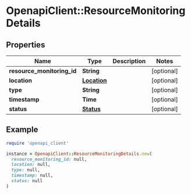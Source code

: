 # OpenapiClient::ResourceMonitoringDetails

## Properties

| Name | Type | Description | Notes |
| ---- | ---- | ----------- | ----- |
| **resource_monitoring_id** | **String** |  | [optional] |
| **location** | [**Location**](Location.md) |  | [optional] |
| **type** | **String** |  | [optional] |
| **timestamp** | **Time** |  | [optional] |
| **status** | [**Status**](Status.md) |  | [optional] |

## Example

```ruby
require 'openapi_client'

instance = OpenapiClient::ResourceMonitoringDetails.new(
  resource_monitoring_id: null,
  location: null,
  type: null,
  timestamp: null,
  status: null
)
```

